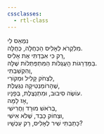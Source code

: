 ```yaml
---
cssclasses:
  - rtl-class
---
```


נִמְאַס לִי  
מִלִּקְרֹא לְאָלִיס הַכְּחֻלָּה, כְּחֻלָּה.  
רַק כִּי אִבַּדְתִּי אֶת אָלִיס,  
בַּמַּדְרֵגוֹת הָעֲגֻלּוֹת הַמִּתְפַּתְּלוֹת שֶׁלָּהּ.  
וְהִקְשַׁבְתִּי,  
לִצְחֹק קָלִיל וּמְקוֹרִי,  
שֶׁהָרוֹמַנְטִיקָה נִגְעֶלֶת,  
עוֹשֶׂה סִיבוּב, וּמִתְנַצֶּלֶת, בְּפָנָיו.  
אָז לָמָּה,  
בְּרֹאשׁ מוּרָד וַחֲרִישִׁי,  
וּצְחוֹק כָּבֵד, שֶׁלֹּא אִישִׁי,  
כָּתַבְתִּי שִׁיר לְאָלִיס, רַק עַכְשָׁיו?  